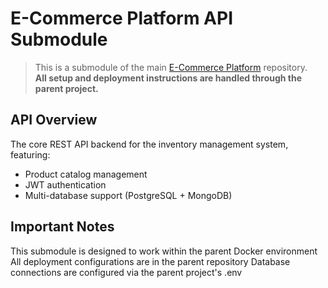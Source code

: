 # E-Commerce Platform API Submodule

> This is a submodule of the main [E-Commerce Platform](https://github.com/your-repo/ecommerce-platform) repository.  
> **All setup and deployment instructions are handled through the parent project.**

## API Overview

The core REST API backend for the inventory management system, featuring:

- Product catalog management
- JWT authentication
- Multi-database support (PostgreSQL + MongoDB)

## Important Notes

This submodule is designed to work within the parent Docker environment
All deployment configurations are in the parent repository
Database connections are configured via the parent project's .env

